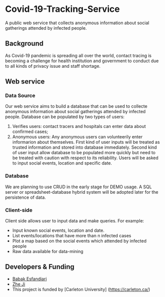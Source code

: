 # Covid-19-Tracking-Service
A public web service that collects anonymous information about social gatherings attended by infected people. 

## Background
As Covid-19 pandemic is spreading all over the world, contact tracing is becoming a challenge for health institution and government to conduct due to all kinds of privacy issue and staff shortage. 

## Web service

### Data Source
Our web service aims to build a database that can be used to collecte anonymous information about social gatherings attended by infected people. Database can be populated by two types of users: 
1. Verifies users: contact tracers and hospitals can enter data about confirmed cases; 
2. Anonymous users: Any anonymous users can volunteerily enter informarion about themselves. 
First kind of user inputs will be treated as trusted information and stored into database immediately. 
Second kind of user input allow database to be populated more quickly but need to be treated with caution with respect to its reliability. 
Users will be asked to input social events, location and specific date. 

### Database 
We are planning to use CRUD in the early stage for DEMO usage. 
A SQL server or spreadsheet-database hybrid system will be adopted later for the persistence of data.  

### Client-side
Client side allows user to input data and make queries. 
For example: 
* Input known social events, location and date. 
* List events/locations that have more than n infected cases
* Plot a map based on the social events which attended by infected people 
* Raw data available for data-mining 

## Developers & Funding
* [Babak Esfandiari](http://www.sce.carleton.ca/faculty/esfandiari.html) 
* [Zhe Ji](https://www.linkedin.com/in/zhe-ji-ba1a51142/) 
* This project is funded by [Carleton University] (https://carleton.ca/)



